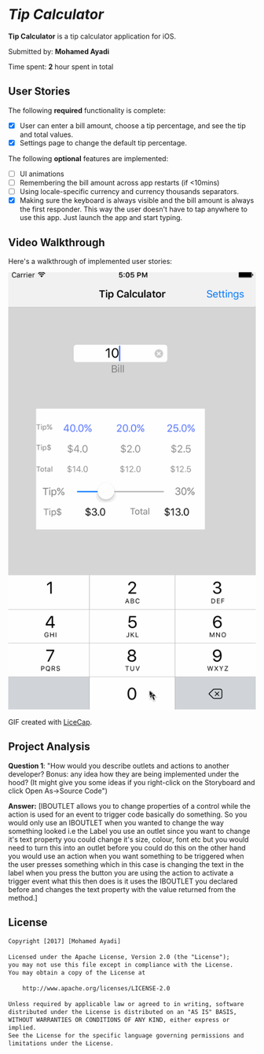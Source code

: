 # *Tip Calculator*

**Tip Calculator** is a tip calculator application for iOS.

Submitted by: **Mohamed Ayadi**

Time spent: **2** hour spent in total

## User Stories

The following **required** functionality is complete:

* [x] User can enter a bill amount, choose a tip percentage, and see the tip and total values.
* [x] Settings page to change the default tip percentage.

The following **optional** features are implemented:
* [ ] UI animations
* [ ] Remembering the bill amount across app restarts (if <10mins)
* [ ] Using locale-specific currency and currency thousands separators.
* [x] Making sure the keyboard is always visible and the bill amount is always the first responder. This way the user doesn't have to tap anywhere to use this app. Just launch the app and start typing.

## Video Walkthrough 

Here's a walkthrough of implemented user stories:

![Video Walkthrough](tipCalculatorWalkthrough.gif)

GIF created with [LiceCap](http://www.cockos.com/licecap/).

## Project Analysis

**Question 1**: "How would you describe outlets and actions to another developer? Bonus: any idea how they are being implemented under the hood? (It might give you some ideas if you right-click on the Storyboard and click Open As->Source Code")

**Answer:** [IBOUTLET allows you to change properties of a control while the action is used for an event to trigger code basically do something. So you would only use an IBOUTLET when you wanted to change the way something looked i.e the Label you use an outlet since you want to change it's text property you could change it's size, colour, font etc but you would need to turn this into an outlet before you could do this on the other hand you would use an action when you want something to be triggered when the user presses something which in this case is changing the text in the label when you press the button you are using the action to activate a trigger event what this then does is it uses the IBOUTLET you declared before and changes the text property with the value returned from the method.]

## License

    Copyright [2017] [Mohamed Ayadi]

    Licensed under the Apache License, Version 2.0 (the "License");
    you may not use this file except in compliance with the License.
    You may obtain a copy of the License at

        http://www.apache.org/licenses/LICENSE-2.0

    Unless required by applicable law or agreed to in writing, software
    distributed under the License is distributed on an "AS IS" BASIS,
    WITHOUT WARRANTIES OR CONDITIONS OF ANY KIND, either express or implied.
    See the License for the specific language governing permissions and
    limitations under the License.
